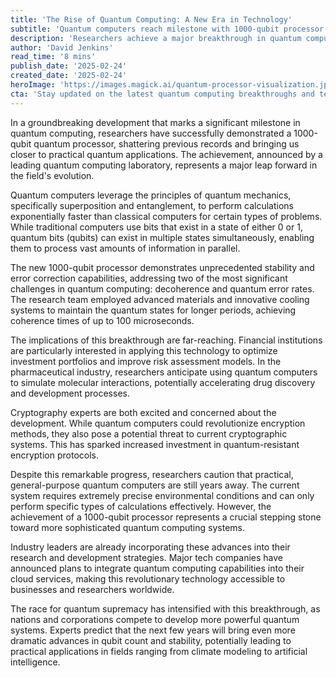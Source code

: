 ```yaml
---
title: 'The Rise of Quantum Computing: A New Era in Technology'
subtitle: 'Quantum computers reach milestone with 1000-qubit processor'
description: 'Researchers achieve a major breakthrough in quantum computing with a 1000-qubit processor, marking a significant step toward practical quantum applications. The development promises to revolutionize fields from finance to drug discovery, while raising new questions about cryptography and computing security.'
author: 'David Jenkins'
read_time: '8 mins'
publish_date: '2025-02-24'
created_date: '2025-02-24'
heroImage: 'https://images.magick.ai/quantum-processor-visualization.jpg'
cta: 'Stay updated on the latest quantum computing breakthroughs and tech innovations by following us on LinkedIn. Join our growing community of technology enthusiasts and industry professionals!'
---
```


In a groundbreaking development that marks a significant milestone in quantum computing, researchers have successfully demonstrated a 1000-qubit quantum processor, shattering previous records and bringing us closer to practical quantum applications. The achievement, announced by a leading quantum computing laboratory, represents a major leap forward in the field's evolution.

Quantum computers leverage the principles of quantum mechanics, specifically superposition and entanglement, to perform calculations exponentially faster than classical computers for certain types of problems. While traditional computers use bits that exist in a state of either 0 or 1, quantum bits (qubits) can exist in multiple states simultaneously, enabling them to process vast amounts of information in parallel.

The new 1000-qubit processor demonstrates unprecedented stability and error correction capabilities, addressing two of the most significant challenges in quantum computing: decoherence and quantum error rates. The research team employed advanced materials and innovative cooling systems to maintain the quantum states for longer periods, achieving coherence times of up to 100 microseconds.

The implications of this breakthrough are far-reaching. Financial institutions are particularly interested in applying this technology to optimize investment portfolios and improve risk assessment models. In the pharmaceutical industry, researchers anticipate using quantum computers to simulate molecular interactions, potentially accelerating drug discovery and development processes.

Cryptography experts are both excited and concerned about the development. While quantum computers could revolutionize encryption methods, they also pose a potential threat to current cryptographic systems. This has sparked increased investment in quantum-resistant encryption protocols.

Despite this remarkable progress, researchers caution that practical, general-purpose quantum computers are still years away. The current system requires extremely precise environmental conditions and can only perform specific types of calculations effectively. However, the achievement of a 1000-qubit processor represents a crucial stepping stone toward more sophisticated quantum computing systems.

Industry leaders are already incorporating these advances into their research and development strategies. Major tech companies have announced plans to integrate quantum computing capabilities into their cloud services, making this revolutionary technology accessible to businesses and researchers worldwide.

The race for quantum supremacy has intensified with this breakthrough, as nations and corporations compete to develop more powerful quantum systems. Experts predict that the next few years will bring even more dramatic advances in qubit count and stability, potentially leading to practical applications in fields ranging from climate modeling to artificial intelligence.